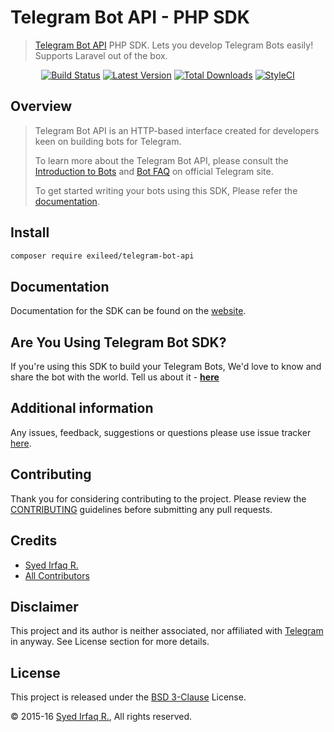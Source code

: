 Telegram Bot API - PHP SDK
==========================

> [Telegram Bot API](https://core.telegram.org/bots) PHP SDK. Lets you develop Telegram Bots easily! Supports Laravel out of the box.

<p align="center">
<a href="https://travis-ci.org/exileed/telegram-bot-sdk"><img src="https://img.shields.io/travis/exileed/telegram-bot-sdk.svg?style=flat-square" alt="Build Status"/></a>
<a href="https://github.com/exileed/telegram-bot-sdk/releases"><img src="https://img.shields.io/github/release/exileed/telegram-bot-sdk.svg?style=flat-square" alt="Latest Version"/></a>
<a href="https://packagist.org/packages/exileed/telegram-bot-api"><img src="https://img.shields.io/packagist/dt/exileed/telegram-bot-sdk.svg?style=flat-square" alt="Total Downloads"/></a>
<a href="https://styleci.io/repos/82008756"><img src="https://styleci.io/repos/82008756/shield?branch=master" alt="StyleCI"></a>
</p>

## Overview

> Telegram Bot API is an HTTP-based interface created for developers keen on building bots for Telegram.
> 
> To learn more about the Telegram Bot API, please consult the [Introduction to Bots](https://core.telegram.org/bots) and [Bot FAQ](https://core.telegram.org/bots/faq) on official Telegram site.
>
> To get started writing your bots using this SDK, Please refer the [documentation][link-docs].

## Install 

```bash
composer require exileed/telegram-bot-api
```

## Documentation

Documentation for the SDK can be found on the [website][link-docs].

## Are You Using Telegram Bot SDK?

If you're using this SDK to build your Telegram Bots, We'd love to know and share the bot with the world. Tell us about it - **[here][link-sdk-users]**

## Additional information

Any issues, feedback, suggestions or questions please use issue tracker [here][link-issues].

## Contributing

Thank you for considering contributing to the project. Please review the [CONTRIBUTING](https://telegram-bot-sdk.readme.io/docs/contributing) guidelines before submitting any pull requests.

## Credits

- [Syed Irfaq R.][link-author]
- [All Contributors][link-contributors]

## Disclaimer

This project and its author is neither associated, nor affiliated with [Telegram](https://telegram.org/) in anyway.
See License section for more details.

## License

This project is released under the [BSD 3-Clause][link-license] License.

© 2015-16 [Syed Irfaq R.][link-author], All rights reserved.

[link-author]: https://github.com/irazasyed
[link-repo]: https://github.com/exileed/telegram-bot-sdk
[link-issues]: https://github.com/exileed/telegram-bot-sdk/issues
[link-contributors]: https://github.com/exileed/telegram-bot-sdk/contributors
[link-docs]: https://telegram-bot-sdk.readme.io/docs
[link-license]: https://github.com/exileed/telegram-bot-sdk/blob/master/LICENSE
[link-sdk-users]: https://github.com/exileed/telegram-bot-sdk/wiki/Who's-Using-Telegram-Bot-SDK%3F

